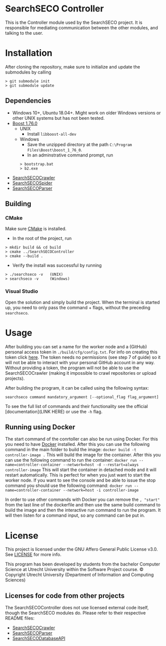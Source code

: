 # SearchSECO Controller
This is the Controller module used by the SearchSECO project. It is responsible for mediating communication between the other modules, and talking to the user. 

# Installation
After cloning the repository, make sure to initialize and update the submodules by calling 
```
> git submodule init 
> git submodule update
```

## Dependencies
- Windows 10+, Ubuntu 18.04+. Might work on older Windows versions or other UNIX systems but has not been tested.
- [Boost 1.76.0](https://www.boost.org/users/download/)
   - UNIX
      - Install `libboost-all-dev`
   - Windows
      - Save the unzipped directory at the path `C:\Program Files\Boost\boost_1_76_0`.
      - In an adminstrative command prompt, run 
      ```
      > bootstrap.bat
      > b2.exe
      ```
- [SearchSECOCrawler](https://github.com/SecureSECO/SearchSECOCrawler)
- [SearchSECOSpider](https://github.com/SecureSECO/SearchSECOSpider)
- [SearchSECOParser](https://github.com/SecureSECO/SearchSECOParser)

## Building
### CMake
Make sure [CMake](https://cmake.org/download) is installed.
- In the root of the project, run
```
> mkdir build && cd build
> cmake ../SearchSECOController
> cmake --build .
```
- Verify the install was successful by running
```
> ./searchseco -v   (UNIX)
> searchseco -v     (Windows)
```

### Visual Studio
Open the solution and simply build the project. When the terminal is started up, you need to only pass the command + flags, without the preceding `searchseco`.

# Usage
After building you can set a name for the worker node and a (GitHub) personal access token in `./build/cfg/config.txt`. For info on creating this token click [here](https://docs.github.com/en/github/authenticating-to-github/keeping-your-account-and-data-secure/creating-a-personal-access-token). The token needs no permissions (see step 7 of guide) so it will not be able to interact with your personal GitHub account in any way. Without providing a token, the program will not be able to use the SearchSECOCrawler (making it impossible to crawl repositories or upload projects).

After building the program, it can be called using the following syntax:  
```
searchseco command mandatory_argument [--optional_flag flag_argument]
``` 
To see the full list of commands and their functionality see the official [documentation](LINK HERE) or use the `-h` flag.

## Running using Docker
The start command of the conrtoller can also be run using Docker. For this you need to have [Docker](https://docs.docker.com/get-docker/) installed. After this you can use the following command in the main folder to build the image:
`docker build -t controller-image .`
This will build the image for the container. After this you can use the following command to run the container:
`docker run --name=controller-container --network=host -d --restart=always controller-image`
This will start the container in detached mode and it will restart automatically. This is perfect for when you just want to start the worker node. If you want to see the console and be able to issue the stop command you should use the following command:
`docker run --name=controller-container --network=host -i controller-image`

In order to use other commands with Docker you can remove the `, "start"` from the last line of the dockerfile and then use the same build command to build the image and then the interactive run command to run the program. It will then listen for a command input, so any command can be put in.

# License

This project is licensed under the GNU Affero General Public License v3.0. See [LICENSE](LICENSE) for more info.

This program has been developed by students from the bachelor Computer Science at Utrecht University within the Software Project course.
© Copyright Utrecht University (Department of Information and Computing Sciences)

## Licenses for code from other projects

The SearchSECOController does not use licensed external code itself, though the SearchSECO modules do. Please refer to their respective README files:

* [SearchSECOCrawler](https://github.com/SecureSECO/SearchSECOCrawler#licenses-for-code-from-other-projects)
* [SearchSECOParser](https://github.com/SecureSECO/SearchSECOParser#licenses-for-code-from-other-projects)
* [SearchSECODatabaseAPI](https://github.com/SecureSECO/SearchSECODatabaseAPI#licenses-for-code-from-other-projects)
